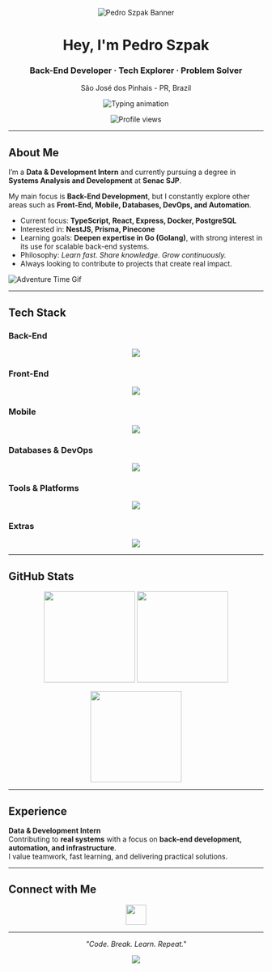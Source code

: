 <!-- HEADER DECOR -->
<p align="center">
  <img src="https://capsule-render.vercel.app/api?type=waving&color=0:0f0c29,50:302b63,100:24243e&height=180&section=header&text=Pedro%20Szpak&fontSize=40&fontColor=ffffff&animation=twinkling" alt="Pedro Szpak Banner">
</p>

<h1 align="center">Hey, I'm Pedro Szpak</h1>
<h3 align="center">Back-End Developer · Tech Explorer · Problem Solver</h3>
<p align="center">São José dos Pinhais - PR, Brazil</p>

<p align="center">
  <img src="https://readme-typing-svg.demolab.com?font=Fira+Code&weight=500&size=20&duration=2800&pause=1200&center=true&vCenter=true&width=600&lines=Back-End+Developer+%7C+TypeScript%2C+Laravel%2C+Docker;Passionate+about+building+scalable+systems;Always+learning+and+exploring+new+technologies;Turning+ideas+into+real+solutions" alt="Typing animation" />
</p>

<p align="center">
  <img src="https://komarev.com/ghpvc/?username=PeSzpak&style=for-the-badge&color=blueviolet" alt="Profile views" />
</p>

---

## About Me

I’m a **Data & Development Intern** and currently pursuing a degree in **Systems Analysis and Development** at **Senac SJP**.  

My main focus is **Back-End Development**, but I constantly explore other areas such as **Front-End, Mobile, Databases, DevOps, and Automation**.  

- Current focus: **TypeScript, React, Express, Docker, PostgreSQL**  
- Interested in: **NestJS, Prisma, Pinecone**  
- Learning goals: **Deepen expertise in Go (Golang)**, with strong interest in its use for scalable back-end systems.  
- Philosophy: *Learn fast. Share knowledge. Grow continuously.*  
- Always looking to contribute to projects that create real impact.  



 ![Adventure Time Gif](https://media1.tenor.com/m/MYL0JUb9bYMAAAAd/adventure-time-gunter.gif)


---

## Tech Stack

### Back-End
<p align="center">
  <img src="https://skillicons.dev/icons?i=ts,nodejs,express,nestjs,php,laravel,sequelize,prisma,jest" />
</p>

### Front-End
<p align="center">
  <img src="https://skillicons.dev/icons?i=html,css,react,nextjs,vite,bootstrap,tailwind,jquery" />
</p>

### Mobile
<p align="center">
  <img src="https://skillicons.dev/icons?i=flutter,dart" />
</p>

### Databases & DevOps
<p align="center">
  <img src="https://skillicons.dev/icons?i=mysql,postgres,mongodb,supabase,docker,composer" />
</p>

### Tools & Platforms
<p align="center">
  <img src="https://skillicons.dev/icons?i=git,github,postman,linux,vscode,notion" />
</p>

### Extras
<p align="center">
  <img src="https://skillicons.dev/icons?i=python,powershell,json,pinecone" />
</p>

---

## GitHub Stats

<p align="center">
  <img src="https://github-readme-stats.vercel.app/api?username=PeSzpak&show_icons=true&theme=tokyonight&border_radius=15" height="180"/>
  <img src="https://github-readme-stats.vercel.app/api/top-langs/?username=PeSzpak&layout=compact&theme=tokyonight&border_radius=15" height="180"/>
</p>

<p align="center">
  <img src="https://streak-stats.demolab.com?user=PeSzpak&theme=tokyonight&border_radius=15" height="180"/>
</p>

---

## Experience

**Data & Development Intern**  
Contributing to **real systems** with a focus on **back-end development, automation, and infrastructure**.  
I value teamwork, fast learning, and delivering practical solutions.  

---

## Connect with Me

<p align="center">
  <a href="https://www.linkedin.com/in/pedro-szpak04" target="_blank">
    <img src="https://skillicons.dev/icons?i=linkedin" height="40" />
  </a>
</p>

---

<p align="center"><i>"Code. Break. Learn. Repeat."</i></p>

<!-- FOOTER DECOR -->
<p align="center">
  <img src="https://capsule-render.vercel.app/api?type=waving&color=0:0f0c29,50:302b63,100:24243e&height=120&section=footer" />
</p>
